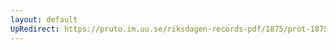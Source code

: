 ```yaml
---
layout: default
UpRedirect: https://pruto.im.uu.se/riksdagen-records-pdf/1875/prot-1875--fk--040.pdf
---
```

